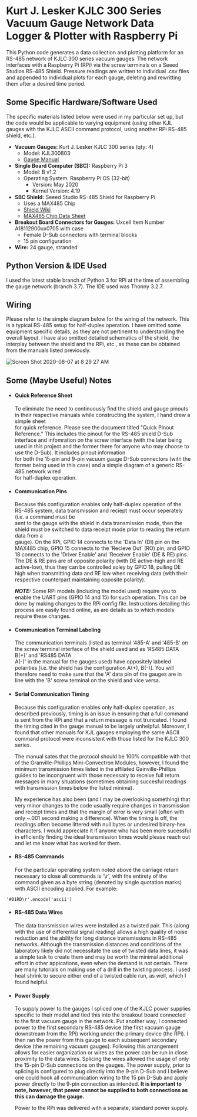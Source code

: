 # Kurt J. Lesker KJLC 300 Series Vacuum Gauge Network Data Logger & Plotter with Raspberry Pi

This Python code generates a data collection and plotting platform for an RS-485 network of KJLC 300 series vacuum gauges. The network interfaces with a Raspberry Pi (RPi) via the screw terminals on a Seeed Studios RS-485 Shield. Pressure readings are written to individual .csv files and appended to individual plots for each gauge, deleting and rewritting them after a desired time period.

## Some Specific Hardware/Software Used

The specific materials listed below were used in my particular set up, but the code would be applicable to varying equipment (using other KJL gauges with the KJLC ASCII command protocol, using another RPi RS-485 shield, etc.).

* **Vacuum Gauges:** Kurt J. Lesker KJLC 300 series (qty: 4)
  - Model: KJL300803
  - [Gauge Manual](https://www.lesker.com/newweb/gauges/pdf/manuals/kjlc_300_series_manual_v120.pdf)
* **Single Board Computer (SBC):** Raspberry Pi 3
  - Model: B v1.2
  - Operating System: Raspberry Pi OS (32-bit)
    - Version: May 2020
    - Kernel Version: 4.19
* **SBC Shield:** Seeed Studio RS-485 Shield for Raspberry Pi
  - Uses a MAX485 Chip
  - [Shield Wiki](https://wiki.seeedstudio.com/RS-485_Shield_for_Raspberry_Pi/)
  - [MAX485 Chip Data Sheet](https://files.seeedstudio.com/wiki/RS-485_Shield_for_Raspberry_Pi/res/RS-485.pdf)
* **Breakout Board Connectors for Gauges:** Uxcell Item Number A18112900ux0705 with case
  - Female D-Sub connectors with terminal blocks
  - 15 pin configuration
* **Wire:** 24 gauge, stranded


## Python Version & IDE Used
I used the latest stable branch of Python 3 for RPi at the time of assembling the gauge network (branch 3.7). The IDE used was Thonny 3.2.7.


## Wiring

Please refer to the simple diagram below for the wiring of the network. This is a typical RS-485 setup for half-duplex operation. I have omitted some equipment specific details, as they are not pertinent to understanding the overall layout. I have also omitted detailed schematics of the shield, the interplay between the shield and the RPi, etc., as these can be obtained from the manuals listed previously.

![Screen Shot 2020-08-07 at 8 29 27 AM](https://user-images.githubusercontent.com/57844952/89673390-7dcbd280-d8a3-11ea-9c61-b5b3848d6335.png)


## Some (Maybe Useful) Notes

*  #### Quick Reference Sheet

   To eliminate the need to continuously find the shield and gauge pinouts in their respective manuals while constructing the system, I hand drew a simple sheet                      
   for quick reference. Please see the document titled "Quick Pinout Reference." This includes the pinout for the RS-485 shield D-Sub interface and infomration on 
   the screw interface (with the later being used in this project and the former there for anyone who may choose to use the D-Sub). It includes pinout information      
   for both the 15-pin and 9-pin vacuum gauge D-Sub connectors (with the former being used in this case) and a simple diagram of a generic RS-485 network wired    
   for half-duplex operation.

*  #### Communication Pins

   Because this configuration enables only half-duplex operation of the RS-485 system, data transmission and reciept must occur seperately (i.e. a command must be   
   sent to the gauge with the shield in data transmission mode, then the shield must be switched to data receipt mode prior to reading the return data from a  
   gauge). On the RPi, GPIO 14 connects to the 'Data In' (DI) pin on the MAX485 chip, GPIO 15 connects to the 'Recieve Out' (RO) pin, and GPIO 18 connects to the 
   'Driver Enable' and 'Receiver Enable' (DE & RE) pins. The DE & RE pins are of opposite polarity (with DE active-high and RE active-low), thus they can be 
   controlled soley by GPIO 18, pulling DE high when transmitting data and RE low when receiving data (with their respective counterpart maintaining opposite 
   polarity).

   ***NOTE:*** Some RPi models (including the model used) require you to enable the UART pins (GPIO 14 and 15) for such operation. This can be done by making changes to the RPi config file. Instructions detailing this process are easily found online, as are details as to which models require these changes.

*  #### Communication Terminal Labeling

   The communication terminals (listed as terminal '485-A' and '485-B' on the screw terminal interface of the shield used and as 'RS485 DATA B(+)' and 'RS485 DATA  
   A(-)' in the manual for the gauges used) have oppositely labeled polarities [i.e. the shield has the configuration A(+), B(-)]. You will therefore need to make 
   sure that the 'A' data pin of the gauges are in line with the 'B' screw terminal on the shield and vice versa.

*  #### Serial Communication Timing

   Because this configuration enables only half-duplex operation, as described previously, timing is an issue in ensuring that a full command is sent from the RPi 
   and that a return message is not truncated. I found the timing cited in the gauge manual to be largely unhelpful. Moreover, I found that other manuals for KJL 
   gauges employing the same ASCII command protocol were inconsistent with those listed for the KJLC 300 series.

   The manual sates that the protocol should be 100% compatible with that of the Granville-Phillips Mini-Convectron Modules, however, I found the minimum 
   transmission times listed in the affilated Gainville-Phillips guides to be incongruent with those necessary to receive full return messages in many situations 
   (sometimes obtaining succesful readings with transmission times below the listed minima).

   My experience has also been (and I may be overlooking something) that very minor changes to the code usually require changes in transmission and receipt times 
   and that the margin of error is very small (often with only ~.001 second making a difference). When the timing is off, the readings often become littered with 
   null bytes or undesired binary-hex characters. I would appreciate it if anyone who has been more sucessful in efficiently finding the ideal transmission times 
   would please reach out and let me know what has worked for them.

*  #### RS-485 Commands

   For the particular operating system noted above the carriage return necessary to close all commands is '\r', with the entirety of the command given as a byte 
   string (denoted by single quotation marks) with ASCII encoding applied. For example:

  ```
  '#01RD\r'.encode('ascii')
  ```

* #### RS-485 Data Wires

  The data transmission wires were installed as a twisted pair. This (along with the use of differential signal reading) allows a high quality of noise reduction and the ability for long distance transmissions in RS-485 networks. Although the transmission distances and conditions of the laboratory likely did not necessitate the use of twisted data lines, it was a simple task to create them and may be worth the minimal additional effort in other appications, even when the demand is not certain. There are many tutorials on making use of a drill in the twisting process. I used heat shrink to secure either end of a twisted cable run, as well, which I found helpful.

* #### Power Supply

  To supply power to the gauges I spliced one of the KJLC power supplies specific to their model and tied this into the breakout board connected to the first vacuum gauge in the network. Put another way, I connected power to the first secondary RS-485 device (the first vacuum gauge downstream from the RPi) working under the primary device (the RPi). I then ran the power from this gauge to each subsequent secondary device (the remaining vacuum gauges). Following this arrangement allows for easier organization or wires as the power can be run in close proximity to the data wires. Splicing the wires allowed the usage of only the 15-pin D-Sub connections on the gauges. The power supply, prior to splicing is configured to plug directly into the 9-pin D-Sub and I believe one could hook all communication wiring to the 15 pin D-Sub and apply power directly to the 9-pin connection as intended. __It is important to note, however, that power cannot be supplied to both connections as this can damage the gauge.__

  Power to the RPi was delivered with a separate, standard power supply.
